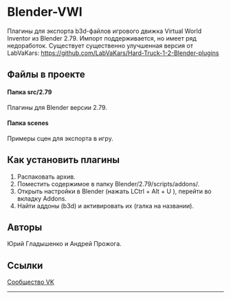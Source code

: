 # Blender-VWI
Плагины для экспорта b3d-файлов игрового движка Virtual World Inventor из Blender 2.79. Импорт поддерживается, но имеет ряд недоработок.
Существует существенно улучшенная версия от LabVaKars: https://github.com/LabVaKars/Hard-Truck-1-2-Blender-plugins

## Файлы в проекте

#### Папка **src/2.79** 

Плагины для Blender версии 2.79.

#### Папка **scenes** 

Примеры сцен для экспорта в игру.

## Как установить плагины 
1. Распаковать архив.
2. Поместить содержимое в папку Blender/2.79/scripts/addons/. 
3. Открыть настройки в Blender (нажать LCtrl + Alt + U ), перейти во вкладку Addons.
4. Найти аддоны (b3d) и активировать их (галка на названии).

## Авторы
Юрий Гладышенко и Андрей Прожога.

## Ссылки
[Сообщество VK](https://vk.com/rnr_mods)

***
